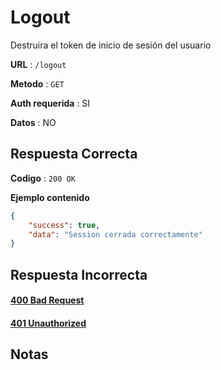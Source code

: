 # Logout

Destruira el token de inicio de sesión del usuario

**URL** : `/logout`

**Metodo** : `GET`

**Auth requerida** : SI

**Datos** : NO

## Respuesta Correcta

**Codigo** : `200 OK`

**Ejemplo contenido**

```json
{
    "success": true,
    "data": "Session cerrada correctamente"
}
```

## Respuesta Incorrecta

#### [400 Bad Request](../General/Errores.md#400-bad-request)

#### [401 Unauthorized](Errores.md#401-unauthorized)

## Notas

